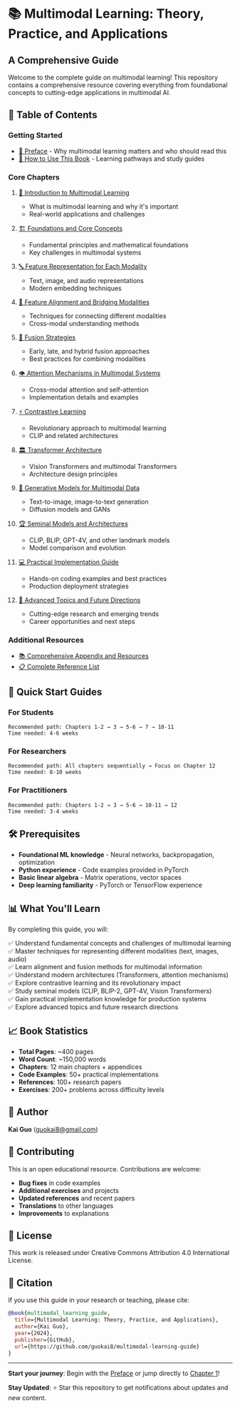 # 📚 Multimodal Learning: Theory, Practice, and Applications
## A Comprehensive Guide

Welcome to the complete guide on multimodal learning! This repository contains a comprehensive resource covering everything from foundational concepts to cutting-edge applications in multimodal AI.

## 📖 Table of Contents

### Getting Started
- [📝 Preface](preface.md) - Why multimodal learning matters and who should read this
- [🎯 How to Use This Book](how-to-use.md) - Learning pathways and study guides

### Core Chapters

1. [🌟 Introduction to Multimodal Learning](chapter-01.md)
   - What is multimodal learning and why it's important
   - Real-world applications and challenges

2. [🏗️ Foundations and Core Concepts](chapter-02.md)
   - Fundamental principles and mathematical foundations
   - Key challenges in multimodal systems

3. [🔤 Feature Representation for Each Modality](chapter-03.md)
   - Text, image, and audio representations
   - Modern embedding techniques

4. [🔗 Feature Alignment and Bridging Modalities](chapter-04.md)
   - Techniques for connecting different modalities
   - Cross-modal understanding methods

5. [🤝 Fusion Strategies](chapter-05.md)
   - Early, late, and hybrid fusion approaches
   - Best practices for combining modalities

6. [👁️ Attention Mechanisms in Multimodal Systems](chapter-06.md)
   - Cross-modal attention and self-attention
   - Implementation details and examples

7. [⚡ Contrastive Learning](chapter-07.md)
   - Revolutionary approach to multimodal learning
   - CLIP and related architectures

8. [🏛️ Transformer Architecture](chapter-08.md)
   - Vision Transformers and multimodal Transformers
   - Architecture design principles

9. [🎨 Generative Models for Multimodal Data](chapter-09.md)
   - Text-to-image, image-to-text generation
   - Diffusion models and GANs

10. [🏆 Seminal Models and Architectures](chapter-10.md)
    - CLIP, BLIP, GPT-4V, and other landmark models
    - Model comparison and evolution

11. [💻 Practical Implementation Guide](chapter-11.md)
    - Hands-on coding examples and best practices
    - Production deployment strategies

12. [🚀 Advanced Topics and Future Directions](chapter-12.md)
    - Cutting-edge research and emerging trends
    - Career opportunities and next steps

### Additional Resources
- [📚 Comprehensive Appendix and Resources](appendix.md)
- [📋 Complete Reference List](references.md)

## 🎯 Quick Start Guides

### For Students
```
Recommended path: Chapters 1-2 → 3 → 5-6 → 7 → 10-11
Time needed: 4-6 weeks
```

### For Researchers
```
Recommended path: All chapters sequentially → Focus on Chapter 12
Time needed: 8-10 weeks
```

### For Practitioners
```
Recommended path: Chapters 1-2 → 3 → 5-6 → 10-11 → 12
Time needed: 3-4 weeks
```

## 🛠️ Prerequisites

- **Foundational ML knowledge** - Neural networks, backpropagation, optimization
- **Python experience** - Code examples provided in PyTorch
- **Basic linear algebra** - Matrix operations, vector spaces
- **Deep learning familiarity** - PyTorch or TensorFlow experience

## 📊 What You'll Learn

By completing this guide, you will:

✅ Understand fundamental concepts and challenges of multimodal learning  
✅ Master techniques for representing different modalities (text, images, audio)  
✅ Learn alignment and fusion methods for multimodal information  
✅ Understand modern architectures (Transformers, attention mechanisms)  
✅ Explore contrastive learning and its revolutionary impact  
✅ Study seminal models (CLIP, BLIP-2, GPT-4V, Vision Transformers)  
✅ Gain practical implementation knowledge for production systems  
✅ Explore advanced topics and future research directions  

## 📈 Book Statistics

- **Total Pages**: ~400 pages
- **Word Count**: ~150,000 words
- **Chapters**: 12 main chapters + appendices
- **Code Examples**: 50+ practical implementations
- **References**: 100+ research papers
- **Exercises**: 200+ problems across difficulty levels

## 👤 Author

**Kai Guo** (guokai8@gmail.com)

## 🤝 Contributing

This is an open educational resource. Contributions are welcome:

- **Bug fixes** in code examples
- **Additional exercises** and projects
- **Updated references** and recent papers
- **Translations** to other languages
- **Improvements** to explanations

## 📜 License

This work is released under Creative Commons Attribution 4.0 International License.

## 🔗 Citation

If you use this guide in your research or teaching, please cite:

```bibtex
@book{multimodal_learning_guide,
  title={Multimodal Learning: Theory, Practice, and Applications},
  author={Kai Guo},
  year={2024},
  publisher={GitHub},
  url={https://github.com/guokai8/multimodal-learning-guide}
}
```

---

**Start your journey**: Begin with the [Preface](preface.md) or jump directly to [Chapter 1](chapter-01.md)!

**Stay Updated**: ⭐ Star this repository to get notifications about updates and new content.
